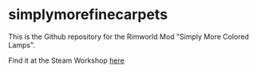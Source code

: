 # simplymorefinecarpets
This is the Github repository for the Rimworld Mod "Simply More Colored Lamps".

Find it at the Steam Workshop [here](https://steamcommunity.com/sharedfiles/filedetails/?id=2094688273)
